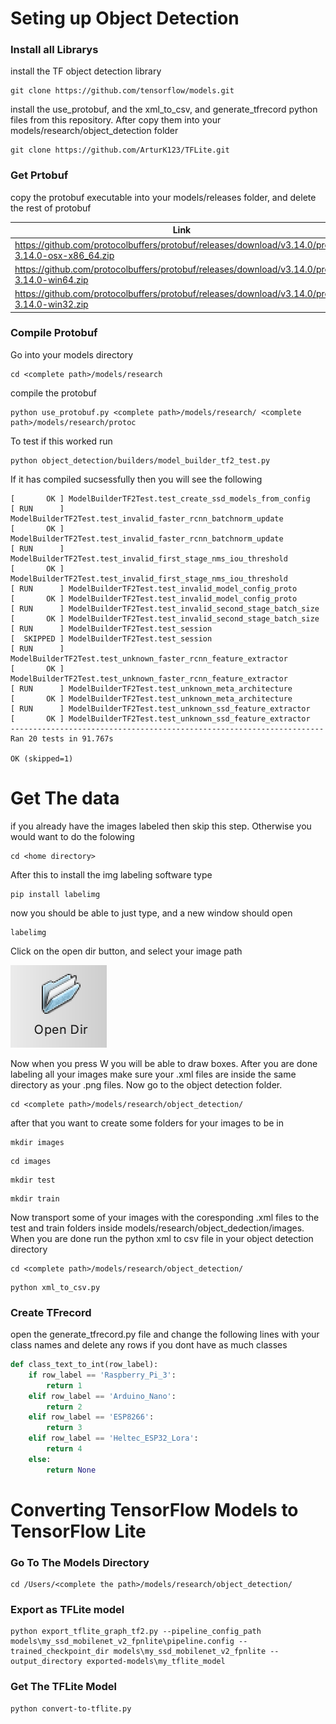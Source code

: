 # Seting up Object Detection

### Install all Librarys
install the TF object detection library
```
git clone https://github.com/tensorflow/models.git
```
install the use_protobuf, and the xml_to_csv, and generate_tfrecord python files from this repository. After copy them into your models/research/object_detection folder
```
git clone https://github.com/ArturK123/TFLite.git
```

### Get Prtobuf
copy the protobuf executable into your models/releases folder, and delete the rest of protobuf

|Link|Platform|Release|
|-------|----|--------|
|https://github.com/protocolbuffers/protobuf/releases/download/v3.14.0/protoc-3.14.0-osx-x86_64.zip | MacOS | 14.0 |
|https://github.com/protocolbuffers/protobuf/releases/download/v3.14.0/protoc-3.14.0-win64.zip | WIN 64 | 14.0 |
|https://github.com/protocolbuffers/protobuf/releases/download/v3.14.0/protoc-3.14.0-win32.zip | WIN 32 | 14.0 |

### Compile Protobuf
Go into your models directory
```
cd <complete path>/models/research
```
compile the protobuf
```
python use_protobuf.py <complete path>/models/research/ <complete path>/models/research/protoc
```
To test if this worked run
```
python object_detection/builders/model_builder_tf2_test.py
```
If it has compiled sucsessfully then you will see the following
```
[       OK ] ModelBuilderTF2Test.test_create_ssd_models_from_config
[ RUN      ] ModelBuilderTF2Test.test_invalid_faster_rcnn_batchnorm_update
[       OK ] ModelBuilderTF2Test.test_invalid_faster_rcnn_batchnorm_update
[ RUN      ] ModelBuilderTF2Test.test_invalid_first_stage_nms_iou_threshold
[       OK ] ModelBuilderTF2Test.test_invalid_first_stage_nms_iou_threshold
[ RUN      ] ModelBuilderTF2Test.test_invalid_model_config_proto
[       OK ] ModelBuilderTF2Test.test_invalid_model_config_proto
[ RUN      ] ModelBuilderTF2Test.test_invalid_second_stage_batch_size
[       OK ] ModelBuilderTF2Test.test_invalid_second_stage_batch_size
[ RUN      ] ModelBuilderTF2Test.test_session
[  SKIPPED ] ModelBuilderTF2Test.test_session
[ RUN      ] ModelBuilderTF2Test.test_unknown_faster_rcnn_feature_extractor
[       OK ] ModelBuilderTF2Test.test_unknown_faster_rcnn_feature_extractor
[ RUN      ] ModelBuilderTF2Test.test_unknown_meta_architecture
[       OK ] ModelBuilderTF2Test.test_unknown_meta_architecture
[ RUN      ] ModelBuilderTF2Test.test_unknown_ssd_feature_extractor
[       OK ] ModelBuilderTF2Test.test_unknown_ssd_feature_extractor
----------------------------------------------------------------------
Ran 20 tests in 91.767s

OK (skipped=1)
```
# Get The data
if you already have the images labeled then skip this step. Otherwise you would want to do the folowing
```
cd <home directory>
```
After this to install the img labeling software type
```
pip install labelimg
```
now you should be able to just type, and a new window should open
```
labelimg
```
Click on the open dir button, and select your image path
<p align="left">
  <img src="Screen Shot 2021-02-12 at 6.08.42 PM.png">
</p>
Now when you press W you will be able to draw boxes. After you are done labeling all your images make sure your .xml files are inside the same directory as your .png files. Now go to the object detection folder.

```
cd <complete path>/models/research/object_detection/
```

after that you want to create some folders for your images to be in

```
mkdir images
```

```
cd images
```

```
mkdir test
```

```
mkdir train
```
Now transport some of your images with the coresponding .xml files to the test and train folders inside models/research/object_dedection/images. When you are done run the python xml to csv file in your object detection directory
```
cd <complete path>/models/research/object_detection/
```

```
python xml_to_csv.py
```

### Create TFrecord 
open the generate_tfrecord.py file and change the following lines with your class names and delete any rows if you dont have as much classes
```python
def class_text_to_int(row_label):
    if row_label == 'Raspberry_Pi_3':
        return 1
    elif row_label == 'Arduino_Nano':
        return 2
    elif row_label == 'ESP8266':
        return 3
    elif row_label == 'Heltec_ESP32_Lora':
        return 4
    else:
        return None
```

# Converting TensorFlow Models to TensorFlow Lite

### Go To The Models Directory

```
cd /Users/<complete the path>/models/research/object_detection/
```
### Export as TFLite model
```
python export_tflite_graph_tf2.py --pipeline_config_path models\my_ssd_mobilenet_v2_fpnlite\pipeline.config --trained_checkpoint_dir models\my_ssd_mobilenet_v2_fpnlite --output_directory exported-models\my_tflite_model
```

### Get The TFLite Model

```
python convert-to-tflite.py
```
